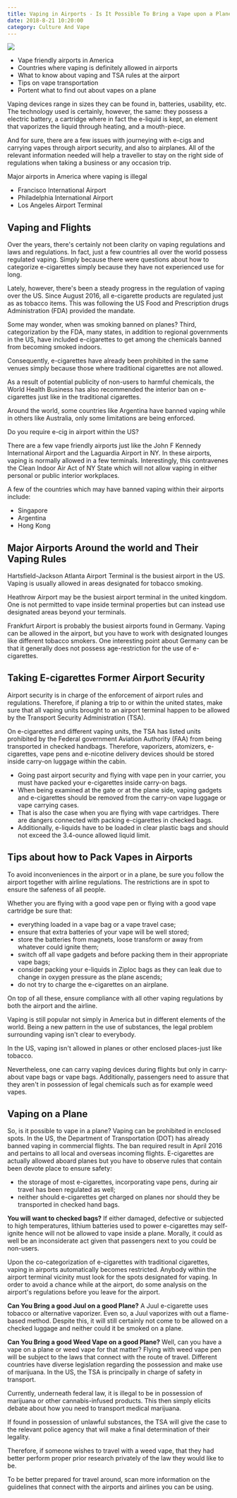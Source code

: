 ```yaml
---
title: Vaping in Airports - Is It Possible To Bring a Vape upon a Plane?
date: 2018-8-21 10:20:00
category: Culture And Vape
---
```


![](/images/3.jpg)

 - Vape friendly airports in America
 - Countries where vaping is definitely allowed in airports
 - What to know about vaping and TSA rules at the airport
 - Tips on vape transportation
 - Portent what to find out about vapes on a plane

Vaping devices range in sizes they can be found in, batteries, usability, etc. The technology used is certainly, however, the same: they possess a electric battery, a cartridge where in fact the e-liquid is kept, an element that vaporizes the liquid through heating, and a mouth-piece.

<!-- more -->

And for sure, there are a few issues with journeying with e-cigs and carrying vapes through airport security, and also to airplanes. All of the relevant information needed will help a traveller to stay on the right side of regulations when taking a business or any occasion trip.

Major airports in America where vaping is illegal
 - Francisco International Airport
 - Philadelphia International Airport
 - Los Angeles Airport Terminal

## Vaping and Flights

Over the years, there's certainly not been clarity on vaping regulations and laws and regulations. In fact, just a few countries all over the world possess regulated vaping. Simply because there were questions about how to categorize e-cigarettes simply because they have not experienced use for long.

Lately, however, there's been a steady progress in the regulation of vaping over the US. Since August 2016, all e-cigarette products are regulated just as as tobacco items. This was following the US Food and Prescription drugs Administration (FDA) provided the mandate.

Some may wonder, when was smoking banned on planes? Third, categorization by the FDA, many states, in addition to regional governments in the US, have included e-cigarettes to get among the chemicals banned from becoming smoked indoors.

Consequently, e-cigarettes have already been prohibited in the same venues simply because those where traditional cigarettes are not allowed.

As a result of potential publicity of non-users to harmful chemicals, the World Health Business has also recommended the interior ban on e-cigarettes just like in the traditional cigarettes.

Around the world, some countries like Argentina have banned vaping while in others like Australia, only some limitations are being enforced.

Do you require e-cig in airport within the US?

There are a few vape friendly airports just like the John F Kennedy International Airport and the Laguardia Airport in NY. In these airports, vaping is normally allowed in a few terminals. Interestingly, this contravenes the Clean Indoor Air Act of NY State which will not allow vaping in either personal or public interior workplaces.

A few of the countries which may have banned vaping within their airports include:
 - Singapore
 - Argentina
 - Hong Kong

## Major Airports Around the world and Their Vaping Rules

Hartsfield-Jackson Atlanta Airport Terminal is the busiest airport in the US. Vaping is usually allowed in areas designated for tobacco smoking.

Heathrow Airport may be the busiest airport terminal in the united kingdom. One is not permitted to vape inside terminal properties but can instead use designated areas beyond your terminals.

Frankfurt Airport is probably the busiest airports found in Germany. Vaping can be allowed in the airport, but you have to work with designated lounges like different tobacco smokers. One interesting point about Germany can be that it generally does not possess age-restriction for the use of e-cigarettes.

## Taking E-cigarettes Former Airport Security

Airport security is in charge of the enforcement of airport rules and regulations. Therefore, if planing a trip to or within the united states, make sure that all vaping units brought to an airport terminal happen to be allowed by the Transport Security Administration (TSA).

On e-cigarettes and different vaping units, the TSA has listed units prohibited by the Federal government Aviation Authority (FAA) from being transported in checked handbags. Therefore, vaporizers, atomizers, e-cigarettes, vape pens and e-nicotine delivery devices should be stored inside carry-on luggage within the cabin.

 - Going past airport security and flying with vape pen in your carrier, you must have packed your e-cigarettes inside carry-on bags.
 - When being examined at the gate or at the plane side, vaping gadgets and e-cigarettes should be removed from the carry-on vape luggage or vape carrying cases.
 - That is also the case when you are flying with vape cartridges. There are dangers connected with packing e-cigarettes in checked bags.
 - Additionally, e-liquids have to be loaded in clear plastic bags and should not exceed the 3.4-ounce allowed liquid limit.

## Tips about how to Pack Vapes in Airports

To avoid inconveniences in the airport or in a plane, be sure you follow the airport together with airline regulations. The restrictions are in spot to ensure the safeness of all people.

Whether you are flying with a good vape pen or flying with a good vape cartridge be sure that:

 - everything loaded in a vape bag or a vape travel case;
 - ensure that extra batteries of your vape will be well stored;
 - store the batteries from magnets, loose transform or away from whatever could ignite them;
 - switch off all vape gadgets and before packing them in their appropriate vape bags;
 - consider packing your e-liquids in Ziploc bags as they can leak due to change in oxygen pressure as the plane ascends;
 - do not try to charge the e-cigarettes on an airplane.

On top of all these, ensure compliance with all other vaping regulations by both the airport and the airline.

Vaping is still popular not simply in America but in different elements of the world. Being a new pattern in the use of substances, the legal problem surrounding vaping isn't clear to everybody.

In the US, vaping isn't allowed in planes or other enclosed places-just like tobacco.

Nevertheless, one can carry vaping devices during flights but only in carry-about vape bags or vape bags. Additionally, passengers need to assure that they aren't in possession of legal chemicals such as for example weed vapes.

## Vaping on a Plane

So, is it possible to vape in a plane? Vaping can be prohibited in enclosed spots. In the US, the Department of Transportation (DOT) has already banned vaping in commercial flights. The ban required result in April 2016 and pertains to all local and overseas incoming flights.
E-cigarettes are actually allowed aboard planes but you have to observe rules that contain been devote place to ensure safety:

 - the storage of most e-cigarettes, incorporating vape pens, during air travel has been regulated as well;
 - neither should e-cigarettes get charged on planes nor should they be transported in checked hand bags.

__You will want to checked bags?__
If either damaged, defective or subjected to high temperatures, lithium batteries used to power e-cigarettes may self-ignite hence will not be allowed to vape inside a plane. Morally, it could as well be an inconsiderate act given that passengers next to you could be non-users.

Upon the co-categorization of e-cigarettes with traditional cigarettes, vaping in airports automatically becomes restricted. Anybody within the airport terminal vicinity must look for the spots designated for vaping. In order to avoid a chance while at the airport, do some analysis on the airport's regulations before you leave for the airport.

__Can You Bring a good Juul on a good Plane?__
A Juul e-cigarette uses tobacco or alternative vaporizer. Even so, a Juul vaporizes with out a flame-based method. Despite this, it will still certainly not come to be allowed on a checked luggage and neither could it be smoked on a plane.

__Can You Bring a good Weed Vape on a good Plane?__
Well, can you have a vape on a plane or weed vape for that matter? Flying with weed vape pen will be subject to the laws that connect with the route of travel. Different countries have diverse legislation regarding the possession and make use of marijuana. In the US, the TSA is principally in charge of safety in transport.

Currently, underneath federal law, it is illegal to be in possession of marijuana or other cannabis-infused products. This then simply elicits debate about how you need to transport medical marijuana.

If found in possession of unlawful substances, the TSA will give the case to the relevant police agency that will make a final determination of their legality.

Therefore, if someone wishes to travel with a weed vape, that they had better perform proper prior research privately of the law they would like to be.

To be better prepared for travel around, scan more information on the guidelines that connect with the airports and airlines you can be using.